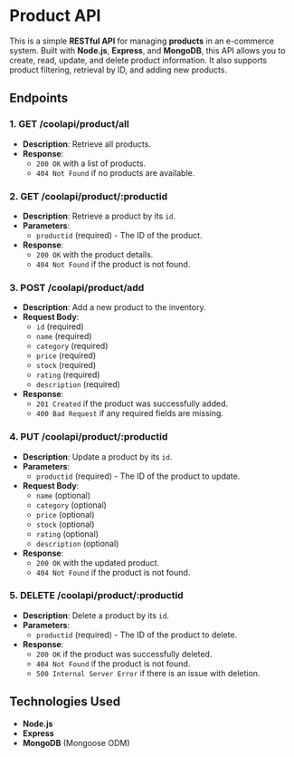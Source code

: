 # Product API

This is a simple **RESTful API** for managing **products** in an e-commerce system. Built with **Node.js**, **Express**, and **MongoDB**, this API allows you to create, read, update, and delete product information. It also supports product filtering, retrieval by ID, and adding new products.

## Endpoints

### 1. **GET /coolapi/product/all**
- **Description**: Retrieve all products.
- **Response**: 
    - `200 OK` with a list of products.
    - `404 Not Found` if no products are available.
  
### 2. **GET /coolapi/product/:productid**
- **Description**: Retrieve a product by its `id`.
- **Parameters**: 
    - `productid` (required) - The ID of the product.
- **Response**:
    - `200 OK` with the product details.
    - `404 Not Found` if the product is not found.

### 3. **POST /coolapi/product/add**
- **Description**: Add a new product to the inventory.
- **Request Body**:
    - `id` (required)
    - `name` (required)
    - `category` (required)
    - `price` (required)
    - `stock` (required)
    - `rating` (required)
    - `description` (required)
- **Response**:
    - `201 Created` if the product was successfully added.
    - `400 Bad Request` if any required fields are missing.

### 4. **PUT /coolapi/product/:productid**
- **Description**: Update a product by its `id`.
- **Parameters**: 
    - `productid` (required) - The ID of the product to update.
- **Request Body**:
    - `name` (optional)
    - `category` (optional)
    - `price` (optional)
    - `stock` (optional)
    - `rating` (optional)
    - `description` (optional)
- **Response**:
    - `200 OK` with the updated product.
    - `404 Not Found` if the product is not found.

### 5. **DELETE /coolapi/product/:productid**
- **Description**: Delete a product by its `id`.
- **Parameters**:
    - `productid` (required) - The ID of the product to delete.
- **Response**:
    - `200 OK` if the product was successfully deleted.
    - `404 Not Found` if the product is not found.
    - `500 Internal Server Error` if there is an issue with deletion.

## Technologies Used

- **Node.js**
- **Express**
- **MongoDB** (Mongoose ODM)


